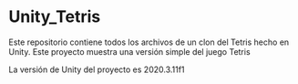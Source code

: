 # Unity_Tetris

Este repositorio contiene todos los archivos de un clon del Tetris hecho en Unity. 
Este proyecto muestra una versión simple del juego Tetris

La versión de Unity del proyecto es 2020.3.11f1
